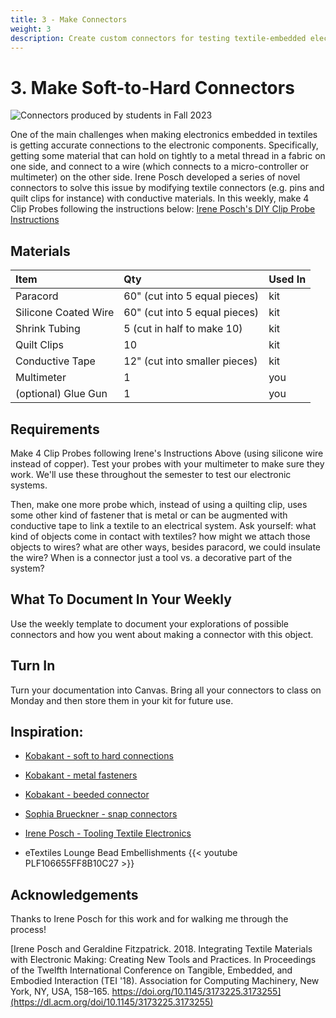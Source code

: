 ```yaml
---
title: 3 - Make Connectors
weight: 3
description: Create custom connectors for testing textile-embedded electrical components
---
```


# 3. Make Soft-to-Hard Connectors 

![Connectors produced by students in Fall 2023](/images/connectors.jpg)

One of the main challenges when making electronics embedded in textiles is getting accurate connections to the electronic components. Specifically, getting some material that can hold on tightly to a metal thread in a fabric on one side, and connect to a wire (which connects to a micro-controller or multimeter) on the other side. Irene Posch developed a series of novel connectors to solve this issue by modifying textile connectors (e.g. pins and quilt clips for instance) with conductive materials. In this weekly, make 4 Clip Probes following the instructions below: 
[Irene Posch's DIY Clip Probe Instructions](http://ireneposch.net/clipprobe-diy/)

## Materials

| Item | Qty  | Used In
| :--- | :--- | :-- |
| Paracord | 60" (cut into 5 equal pieces) | kit
| Silicone Coated Wire | 60" (cut into 5 equal pieces) | kit
| Shrink Tubing | 5 (cut in half to make 10) | kit
| Quilt Clips | 10 | kit
| Conductive Tape | 12" (cut into smaller pieces) | kit
| Multimeter | 1 | you
| (optional) Glue Gun | 1 | you




## Requirements

Make 4 Clip Probes following Irene's Instructions Above (using silicone wire instead of copper). Test your probes with your multimeter to make sure they work. We'll use these throughout the semester to test our electronic systems. 

Then, make one more probe which, instead of using a quilting clip, uses some other kind of fastener that is metal or can be augmented with conductive tape to link a textile to an electrical system. Ask yourself: what kind of objects come in contact with textiles? how might we attach those objects to wires? what are other ways, besides paracord, we could insulate the wire? When is a connector just a tool vs. a decorative part of the system? 

## What To Document In Your Weekly
Use the weekly template to document your explorations of possible connectors and how you went about making a connector with this object.

## Turn In
Turn your documentation into Canvas. Bring all your connectors to class on Monday and then store them in your kit for future use. 



## Inspiration:  

- [Kobakant - soft to hard connections](https://www.kobakant.at/DIY/?p=1272)
- [Kobakant - metal fasteners](https://www.kobakant.at/DIY/?p=932)
- [Kobakant - beeded connector](https://www.kobakant.at/DIY/?p=7041)
- [Sophia Brueckner - snap connectors](https://www.instructables.com/E-Textile-Jumper-Wires-for-Snaps/)
- [Irene Posch - Tooling Textile Electronics](https://ireneposch.net/tooling/)

- eTextiles Lounge Bead Embellishments
{{< youtube PLF106655FF8B10C27 >}}

## Acknowledgements

Thanks to Irene Posch for this work and for walking me through the process!

[Irene Posch and Geraldine Fitzpatrick. 2018. Integrating Textile Materials with Electronic Making: Creating New Tools and Practices. In Proceedings of the Twelfth International Conference on Tangible, Embedded, and Embodied Interaction (TEI '18). Association for Computing Machinery, New York, NY, USA, 158–165. https://doi.org/10.1145/3173225.3173255](https://dl.acm.org/doi/10.1145/3173225.3173255)
